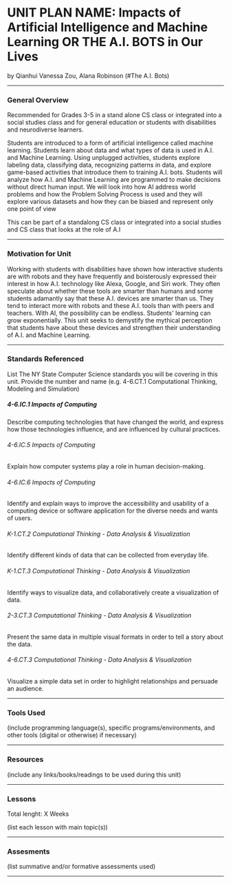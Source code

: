 # UNIT PLAN NAME: Impacts of Artificial Intelligence and Machine Learning OR THE A.I. BOTS in Our Lives
by Qianhui Vanessa Zou, Alana Robinson (#The A.I. Bots)

-----

### General Overview

Recommended for Grades 3-5 in a stand alone CS class or integrated into a social studies class and for general education or students with disabilities and neurodiverse learners.

Students are introduced to a form of artificial intelligence called machine learning. Students learn about data and what types of data is used in A.I. and Machine Learning. Using unplugged activities, students explore labeling data, classifying data, recognizing patterns in data, and explore game-based activities that introduce them to training A.I. bots. Students will analyze how A.I. and Machine Learning are programmed to make decisions without direct human input. We will look into how AI address world problems and how the Problem Solving Process is used and they will explore various datasets and how they can be biased and represent only one point of view

This can be part of a standalong CS class or integrated into a social studies and CS class that looks at the role of A.I  


---

### Motivation for Unit

Working with students with disabilities have shown how interactive students are with robots and they have frequently and boisterously expressed their interest in how A.I. technology like Alexa, Google, and Siri work. They often speculate about whether these tools are smarter than humans and some students adamantly say that these A.I. devices are smarter than us. They tend to interact more with robots and these A.I. tools than with peers and teachers.  With AI, the possibility can be endless. Students' learning can grow exponentially. This unit seeks to demystify the mythical perception that students have about these devices and strengthen their understanding of A.I. and Machine Learning.    


---

### Standards Referenced
List The NY State Computer Science standards you will be covering in this unit. Provide the number and name (e.g. 4-6.CT.1 Computational Thinking, Modeling and Simulation)

##### 4-6.IC.1  Impacts of Computing
Describe computing technologies that have changed the world, and express how those technologies influence, and are influenced by cultural practices.

###### 4-6.IC.5  Impacts of Computing
Explain how computer systems play a role in human decision-making. 

###### 4-6.IC.6  Impacts of Computing
Identify and explain ways to improve the accessibility and usability of a computing device or software application for the diverse needs and wants of users.

###### K-1.CT.2 Computational Thinking - Data Analysis & Visualization
Identify different kinds of data that can be collected from everyday life.

###### K-1.CT.3 Computational Thinking - Data Analysis & Visualization
Identify ways to visualize data, and collaboratively create a visualization of data.

###### 2-3.CT.3 Computational Thinking - Data Analysis & Visualization
Present the same data in multiple visual formats in order to tell a story about the data.

###### 4-6.CT.3 Computational Thinking - Data Analysis & Visualization
Visualize a simple data set in order to highlight relationships and persuade an audience.

---

### Tools Used
(include programming language(s), specific programs/environments, and other tools (digital or otherwise) if necessary)

---

### Resources
(include any links/books/readings to be used during this unit)

---

### Lessons
Total lenght: X Weeks

(list each lesson with main topic(s))

---

### Assesments
(list summative and/or formative assessments used)

---
